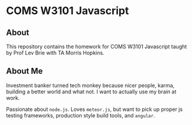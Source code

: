 # COMS W3101 Javascript

## About

This repository contains the homework for COMS W3101 Javascript taught by Prof Lev Brie with TA Morris Hopkins.

## About Me

Investment banker turned tech monkey because nicer people, karma, building a better world and what not. I want to actually use my brain at work.

Passionate about `node.js`. Loves `meteor.js`, but want to pick up proper js testing frameworks, production style build tools, and `angular`.